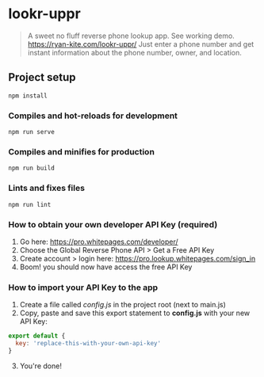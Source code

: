 # lookr-uppr

> A sweet no fluff reverse phone lookup app.
> See working demo. https://ryan-kite.com/lookr-uppr/
> Just enter a phone number and get instant information about the phone number, owner, and location.

## Project setup
```
npm install
```

### Compiles and hot-reloads for development
```
npm run serve
```

### Compiles and minifies for production
```
npm run build
```

### Lints and fixes files
```
npm run lint
```

### How to obtain your own developer API Key (required)
1. Go here: https://pro.whitepages.com/developer/
2. Choose the Global Reverse Phone API > Get a Free API Key
3. Create account > login here: https://pro.lookup.whitepages.com/sign_in
4. Boom! you should now have access the free API Key

### How to import your API Key to the app
1. Create a file called *config.js* in the project root (next to main.js)
2. Copy, paste and save this export statement to __config.js__ with your new API Key: 
```javascript
export default {
  key: 'replace-this-with-your-own-api-key'
}
```
3. You're done!
